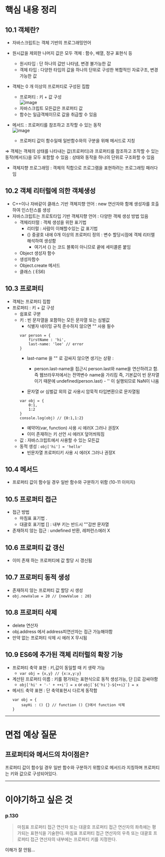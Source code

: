 # 핵심 내용 정리

## 10.1 객체란?

- 자바스크립트는 객체 기반의 프로그래밍언어
- 원시값을 제외한 나머지 값은 모두 객체 : 함수, 배열, 정규 표현식 등
    - 원시타입 : 단 하나의 값만 나타냄, 변경 불가능한 값
    - 객체 타입 : 다양한 타입의 값을 하나의 단위로 구성한 복합적인 자료구조, 변경 가능한 값
- 객체는 0 개 이상의 프로퍼티로 구성된 집합
    - 프로퍼티 : 키 + 값 구성 </br>
    ![image](https://github.com/KingJiwon/js_deep_dive/assets/84695884/24b42d7e-248a-4ddf-8d09-bdd75457a72d)
    - 자바스크립트 모든값은 프로퍼티 값
    - 함수는 일급객체이므로 값을 취급할 수 있음
- 메서드 : 프로퍼티를 참조하고 조작할 수 있는 동작 </br>
    ![image](https://github.com/KingJiwon/js_deep_dive/assets/84695884/002d8929-2281-4c8b-8325-53ff94678a47)

    - 프로퍼티 값이 함수일때 일반함수와의 구분을 위해 메서드로 지칭

⇒ 객체는 객체의 상태를 나타내는 값(프로퍼티)과 프로퍼티를 참조하고 조작할 수 있는 동작(메서드)을 모두 포함할 수 있음 : 상태와 동작을 하나의 단위로 구조화할 수 있음

- 객체지향 프로그래밍 : 객체의 직합으로 프로그램을 표현하려는 프로그래밍 패러다임
## 10.2 객체 리터럴에 의한 객체생성

- C++이나 자바같이 클래스 기반  객체지향 언어 : new 연산자와 함께 생성자를 호출하여 인스턴스를 생성
- 자바스크립트는 프로토타입 기반 객체지향 언어 : 다양한 객체 생성 방법 있음
    - 객체리터럴 : 객체 생성을 위한 표기법
        - 리터럴 : 사람이 이해할수있는 값 표기법
        - {} 중괄호 내에 0개 이상의 프로퍼티 정의 : 변수 할당시점에 객체 리터렐 해석하여 생성함
            - 여기서 {} 는 코드 블록이 아니므로 끝에 세미콜론 붙임
    - Object 생성자 함수
    - 생성자함수
    - Object.create 메서드
    - 클래스 ( ES6)

## 10.3 프로퍼티
* 객체는 프로퍼티 집합
* 프로퍼티 : 키 + 값 구성
	* 쉽표로 구분
	* 키 : 빈 문자열을 포함하는 모든 문자열 또는 심벌값
		* 식별자 네이밍 규칙 준수하지 않으면 "" 사용 필수
		```
        var person = {
        	firstName : 'hi',
            last-name: 'lee' // error
        }
        ```
        * last-name 을 "" 로 감싸지 않으면 생기는 상황 :

        	* person.last-name을 접근시 person.last와 name을 연산하려고 함. 즉 웹브라우저에서는 전역변수 name을 가리킴 즉, 기본값이 빈 문자열이기 때문에 undefined(person.last) - '' 이 실행되므로 NaN이 나옴
        * 문자열 or 심벌값 외의 값 사용시 암묵적 타입변환으로 문자열됨
        ```
        var obj = {
        	0:1,
            1:2
        }
        console.log(obj) // {0:1,1:2}
        ```
        * 예약어(var, function) 사용 시 에러X 그러나 권장X
        * 이미 존재하는 키 선언 시 에러X 덮어씌워짐
    * 값 : 자바스크립트에서 사용할 수 있는 모든값
    * 동적 생성 : `obj['hi'] = 'hello'`
    	* 빈문자열 프로퍼티키 사용 시 에러X 그러나 권장X


## 10.4 메서드
* 프로퍼티 값이 함수일 경우 일반 함수와 구분하기 위함
(10-11 이미지)

## 10.5 프로퍼티 접근
* 접근 방법
	* 마침표 표기법 .
	* 대괄호 표기법 [] : 내부 키는 반드시 ""감싼 문자열
* 존재하지 않는 접근 : undefined 반환, 레퍼런스에러 X

## 10.6 프로퍼티 값 갱신
* 이미 존재 하는 프로퍼티에 값 할당 시 갱신됨

## 10.7 프로퍼티 동적 생성
* 존재하지 않는 프로퍼티 값 할당 시 생성
* `obj.newValue = 20 // {newValue : 20}`

## 10.8 프로퍼티 삭제
* delete 연산자
* obj.address 에서 address피연산자는 접근 가능해야함
* 만약 없는 프로퍼티 삭제 시 에러 X 무시됨

## 10.9 ES6에 추가된 객체 리터럴의 확장 기능
* 프로퍼티 축약 표현 : 키,값이 동일할 때 키 생략 가능
    * `var obj = {x,y} // {x:x,y:y}`
* 계산된 프로퍼티 이름 : 키를 평가되는 표현식으로 동적 생성가능, 단 []로 감싸야함
    * `obj['hi' + '-' + ++i'] = x` or ``obj[`${'hi'}-${++i}`] = x``
* 메서드 축약 표현 : 단 축약표현시 다르게 동작함
    ```
    var obj = {
    	sayHi : () {} // function () {}에서 function 삭제
    }
    ```

---

# 면접 예상 질문

## 프로퍼티와 메서드의 차이점은?
프로퍼티 값이 함수일 경우 일반 함수와 구분하기 위함으로 메서드라 지칭하며 프로퍼티는 키와 값으로 구성되어있다.

---

# 이야기하고 싶은 것

### p.130

> 마침표 프로퍼티 접근 연산자 또는 대괄호 프로퍼티 접근 연산자의 좌측에는 평가되는 표현식을 기술한다. 마침표 프로퍼티 접근 연산자의 우측 또는 대괄호 프로퍼티 접근 연산자의 내부에는 프로퍼티 키를 지정한다.

이해가 잘 안됨... 

